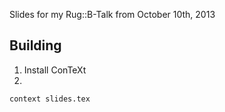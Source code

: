 Slides for my Rug::B-Talk from October 10th, 2013

## Building

1. Install ConTeXt
2.

```
context slides.tex
```
